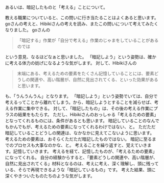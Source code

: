 あるいは、暗記したものと「考える」ことについて。

教える職業についていると、この問いに行き当たることはよくあると思います。
goさんの考えと、Hibikiさんの考えを読み、またこの問いについて考えてみたくなりました。
goさんの

> 「暗記する」作業が「自分で考える」作業のじゃまをしていることがあるのでは

という意見、なるほどなぁと思いました。
「暗記しよう」という姿勢は、確かに考える体力の妨げになるような気がします。
対して、Hibikiさんの

> 末端にある、考えるための要素をたくさん記憶していることには、要素どうしの関連や、高い階層が、自然に見出されてくる、といった効果があると思います。

も、「うんうんうん」となります。
「暗記しよう」という姿勢でいては、自分で考えるってことから離れてしまう。から、暗記しようとすることを減らせば、考える作業に集中できる。
対して、「暗記したもの」は、その後の考える作業にプラスの結果をもたらす。
ただし、Hibikiさんのおっしゃる「考えるための要素」となってくれるものには、条件があるとも思います。
暗記していることのなんでもかんでもが、考えるための要素になってくれるわけではない、と。
ただただ暗記していることどうしの関連は、なかなかに見えてこないように思います。
考えるための要素は、おそらくただただ暗記したものではない。
暗記に至るまでのプロセスも大事なのかな、と。
考えることを繰り返すと、覚えていきます。記憶していきます。
考えるを経て、記憶したものが、「考えるための要素」になってくれる。
自分の経験からすると、「要素どうしの関連や、高い階層が、自然に見出されてくる」材料となるのは、考えに考え、深く理解し、頭に残っている、そらで再現できるような「暗記しているもの」です。
考えた結果、頭に深くやきついたものたちのような気がします。